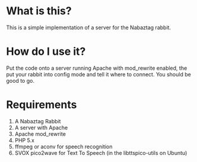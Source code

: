 What is this?
=============

This is a simple implementation of a server for the Nabaztag rabbit.

How do I use it?
================

Put the code onto a server running Apache with mod_rewrite enabled, the put your rabbit into config mode and tell it where to connect.
You should be good to go.

Requirements
============

1. A Nabaztag Rabbit
2. A server with Apache
3. Apache mod_rewrite
4. PHP 5.x
5. ffmpeg or aconv for speech recognition
6. SVOX pico2wave for Text To Speech (in the libttspico-utils on Ubuntu)
